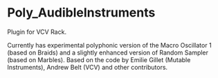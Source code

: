 # Poly_AudibleInstruments

Plugin for VCV Rack.

Currently has experimental polyphonic version of the Macro Oscillator 1 (based on Braids) and 
a slightly enhanced version of Random Sampler (based on Marbles).
Based on the code by Emilie Gillet (Mutable Instruments), Andrew Belt (VCV) and other contributors. 
